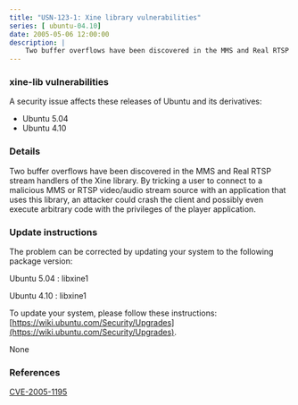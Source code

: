 ```yaml
---
title: "USN-123-1: Xine library vulnerabilities"
series: [ ubuntu-04.10]
date: 2005-05-06 12:00:00
description: |
    Two buffer overflows have been discovered in the MMS and Real RTSP stream handlers of the Xine library. By tricking a user to connect to a malicious MMS or RTSP video/audio stream source with an application that uses this library, an attacker could crash the client and possibly even execute arbitrary code with the privileges of the player application.
--- 
```

 
### xine-lib vulnerabilities

A security issue affects these releases of Ubuntu and its derivatives:

* Ubuntu 5.04
* Ubuntu 4.10

### Details

Two buffer overflows have been discovered in the MMS and Real RTSP stream handlers of the Xine library. By tricking a user to connect to a malicious MMS or RTSP video/audio stream source with an application that uses this library, an attacker could crash the client and possibly even execute arbitrary code with the privileges of the player application.

### Update instructions

The problem can be corrected by updating your system to the following package version:

Ubuntu 5.04
 : libxine1 

Ubuntu 4.10
 : libxine1 

To update your system, please follow these instructions: [https://wiki.ubuntu.com/Security/Upgrades](https://wiki.ubuntu.com/Security/Upgrades).

None

### References

 [CVE-2005-1195](http://people.ubuntu.com/~ubuntu-security/cve/CVE-2005-1195)
 
